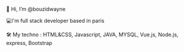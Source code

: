 👋 Hi, I’m @bouzidwayne

💻I'm full stack developer based in paris

🛠 My techno : HTML&CSS, Javascript, JAVA, MYSQL, Vue.js, Node.js, express, Bootstrap
